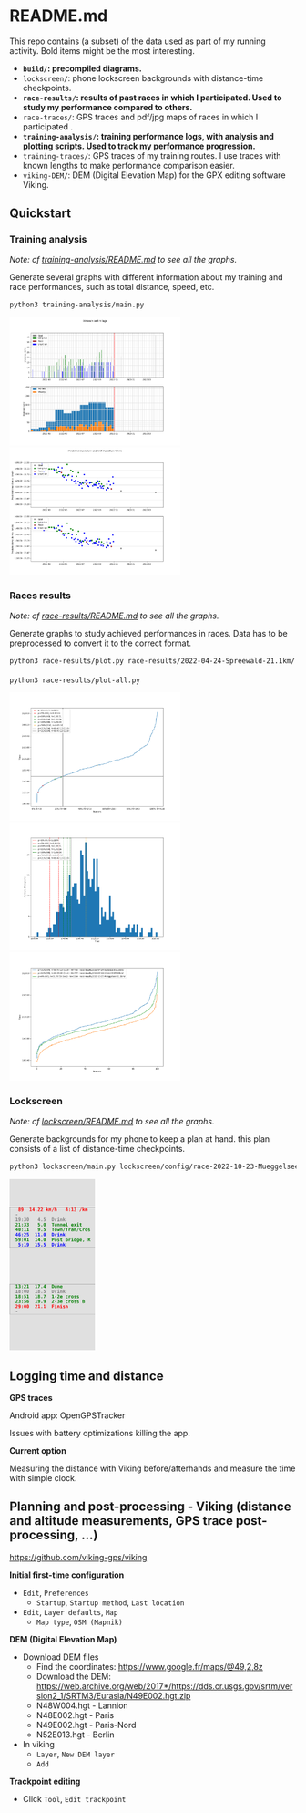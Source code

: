 # README.md

This repo contains (a subset) of the data used as part of my running activity.
Bold items might be the most interesting.

* **`build/`: precompiled diagrams.**
* `lockscreen/`: phone lockscreen backgrounds with distance-time checkpoints.
* **`race-results/`: results of past races in which I participated.
    Used to study my performance compared to others.**
* `race-traces/`: GPS traces and pdf/jpg maps of races in which I participated .
* **`training-analysis/`: training performance logs, with analysis and plotting scripts.
        Used to track my performance progression.**
* `training-traces/`: GPS traces of my training routes.
    I use traces with known lengths to make performance comparison easier.
* `viking-DEM/`: DEM (Digital Elevation Map) for the GPX editing software Viking.

## Quickstart

### Training analysis

*Note: cf [training-analysis/README.md](training-analysis/README.md) to see all the graphs.*

Generate several graphs with different information about my training and race
performances, such as total distance, speed, etc.

```bash
python3 training-analysis/main.py
```

<img src="build/trainings-1-distance-and-milage.png" width="300px">
<img src="build/trainings-4-predict-time.png" width="300px">

### Races results

*Note: cf [race-results/README.md](race-results/README.md) to see all the graphs.*

Generate graphs to study achieved performances in races.
Data has to be preprocessed to convert it to the correct format.

```bash
python3 race-results/plot.py race-results/2022-04-24-Spreewald-21.1km/

python3 race-results/plot-all.py
```

<img src="build/race-results-2022-04-24-Spreewald-21.1km-Figure_1.png" width="300px">
<img src="build/race-results-2022-04-24-Spreewald-21.1km-Figure_2.png" width="300px">

<img src="build/race-results-all.png" width="300px">

### Lockscreen

*Note: cf [lockscreen/README.md](lockscreen/README.me) to see all the graphs.*

Generate backgrounds for my phone to keep a plan at hand.
this plan consists of a list of distance-time checkpoints.

```bash
python3 lockscreen/main.py lockscreen/config/race-2022-10-23-Mueggelsee.py
```

<img src="build/lockscreen-race-2022-10-23-Mueggelsee.png" width="150px">

## Logging time and distance

**GPS traces**

Android app: OpenGPSTracker

Issues with battery optimizations killing the app.

**Current option**

Measuring the distance with Viking before/afterhands and measure the time with
simple clock.

## Planning and post-processing - Viking (distance and altitude measurements, GPS trace post-processing, ...)

https://github.com/viking-gps/viking

**Initial first-time configuration**

* `Edit`, `Preferences`
    * `Startup`, `Startup method`, `Last location`
* `Edit`, `Layer defaults`, `Map`
    * `Map type`, `OSM (Mapnik)`

**DEM (Digital Elevation Map)**

* Download DEM files
    * Find the coordinates: https://www.google.fr/maps/@49,2,8z
    * Download the DEM: https://web.archive.org/web/2017*/https://dds.cr.usgs.gov/srtm/version2_1/SRTM3/Eurasia/N49E002.hgt.zip
    * N48W004.hgt - Lannion
    * N48E002.hgt - Paris
    * N49E002.hgt - Paris-Nord
    * N52E013.hgt - Berlin
* In viking
    * `Layer`, `New DEM layer`
    * `Add`

**Trackpoint editing**

* Click `Tool`, `Edit trackpoint`
